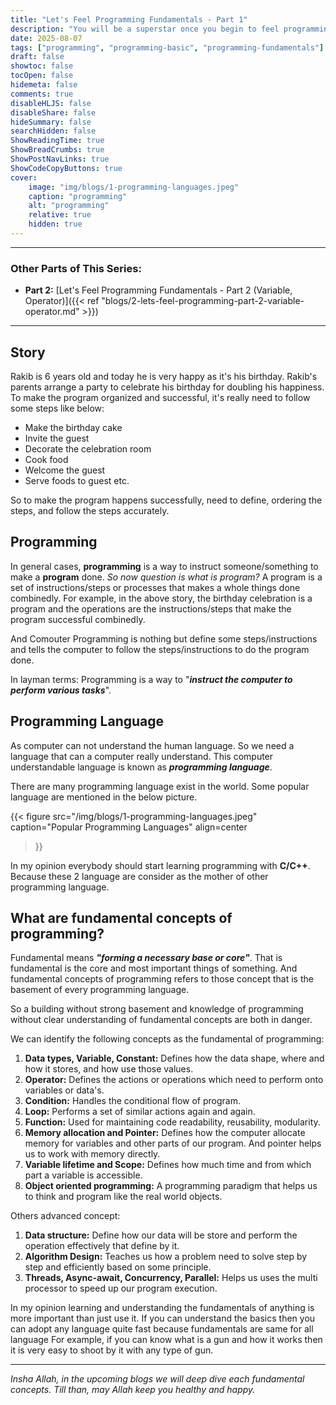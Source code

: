 ```yaml
---
title: "Let's Feel Programming Fundamentals - Part 1"
description: "You will be a superstar once you begin to feel programming"
date: 2025-08-07
tags: ["programming", "programming-basic", "programming-fundamentals"]
draft: false
showtoc: false
tocOpen: false
hidemeta: false
comments: true
disableHLJS: false
disableShare: false
hideSummary: false
searchHidden: false
ShowReadingTime: true
ShowBreadCrumbs: true
ShowPostNavLinks: true
ShowCodeCopyButtons: true
cover:
    image: "img/blogs/1-programming-languages.jpeg"
    caption: "programming"
    alt: "programming"
    relative: true
    hidden: true
---
```


---
### Other Parts of This Series:
- **Part 2:** [Let's Feel Programming Fundamentals - Part 2 (Variable, Operator)]({{< ref "blogs/2-lets-feel-programming-part-2-variable-operator.md" >}})

---

## Story
Rakib is 6 years old and today he is very happy as it's his birthday. Rakib's parents arrange a party to celebrate his birthday for doubling his happiness. To make the program organized and successful, it's really need to follow some steps like below:

- Make the birthday cake
- Invite the guest
- Decorate the celebration room
- Cook food
- Welcome the guest
- Serve foods to guest etc.

So to make the program happens successfully, need to define, ordering the steps, and follow the steps accurately.

## Programming
In general cases, **programming** is a way to instruct someone/something to make a **program** done. *So now question is what is program?* A program is a set of instructions/steps or processes that makes a whole things done combinedly. For example, in the above story, the birthday celebration is a program and the operations are the instructions/steps that make the program successful combinedly.

And Comouter Programming is nothing but define some steps/instructions and tells the computer to follow the steps/instructions to do the program done. 

In layman terms: Programming is a way to "***instruct the computer to perform various tasks***".

## Programming Language
As computer can not understand the human language. So we need a language that can a computer really understand. This computer understandable language is known as ***programming language***. 

There are many programming language exist in the world. Some popular language are mentioned in the below picture. 

{{< figure
    src="/img/blogs/1-programming-languages.jpeg"
    caption="Popular Programming Languages"
    align=center
>}}

In my opinion everybody should start learning programming with **C/C++**. Because these 2 language are consider as the mother of other programming language.

## What are fundamental concepts of programming?
Fundamental means ***"forming a necessary base or core"***. That is fundamental is the core and most important things of something. And fundamental concepts of programming refers to those concept that is the basement of every programming language. 

So a building without strong basement and knowledge of programming without clear understanding of fundamental concepts are both in danger.

We can identify the following concepts as the fundamental of programming:

1. **Data types, Variable, Constant:** Defines how the data shape, where and how it stores, and how use those values.
2. **Operator:** Defines the actions or operations which need to perform onto variables or data's.
3. **Condition:** Handles the conditional flow of program.
4. **Loop:** Performs a set of similar actions again and again.
5. **Function:** Used for maintaining code readability, reusability, modularity.
6. **Memory allocation and Pointer:** Defines how the computer allocate memory for variables and other parts of our program. And pointer helps us to work with memory directly.
7. **Variable lifetime and Scope:** Defines how much time and from which part a variable is accessible.
8. **Object oriented programming:** A programming paradigm that helps us to think and program like the real world objects.

Others advanced concept:
1. **Data structure:** Define how our data will be store and perform the operation effectively that define by it.
2. **Algorithm Design:** Teaches us how a problem need to solve step by step and efficiently based on some principle.
3. **Threads, Async-await, Concurrency, Parallel:** Helps us uses the multi processor to speed up our program execution.

In my opinion learning and understanding the fundamentals of anything is more important than just use it. If you can understand the basics then you can adopt any language quite fast because fundamentals are same for all language For example, if you can know what is a gun and how it works then it is very easy to shoot by it with any type of gun.

---

*Insha Allah, in the upcoming blogs we will deep dive each fundamental concepts. Till than, may Allah keep you healthy and happy.*